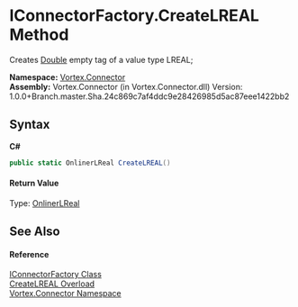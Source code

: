 # IConnectorFactory.CreateLREAL Method 
 

Creates <a href="https://docs.microsoft.com/dotnet/api/system.double" target="_blank">Double</a> empty tag of a value type LREAL;

**Namespace:**&nbsp;<a href="N_Vortex_Connector.md">Vortex.Connector</a><br />**Assembly:**&nbsp;Vortex.Connector (in Vortex.Connector.dll) Version: 1.0.0+Branch.master.Sha.24c869c7af4ddc9e28426985d5ac87eee1422bb2

## Syntax

**C#**<br />
``` C#
public static OnlinerLReal CreateLREAL()
```


#### Return Value
Type: <a href="T_Vortex_Connector_ValueTypes_OnlinerLReal.md">OnlinerLReal</a><br />

## See Also


#### Reference
<a href="T_Vortex_Connector_IConnectorFactory.md">IConnectorFactory Class</a><br /><a href="Overload_Vortex_Connector_IConnectorFactory_CreateLREAL.md">CreateLREAL Overload</a><br /><a href="N_Vortex_Connector.md">Vortex.Connector Namespace</a><br />